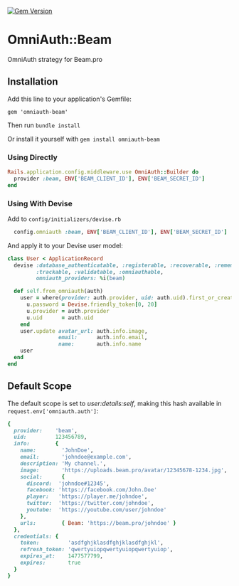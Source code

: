 [![Gem Version](https://badge.fury.io/rb/omniauth-beam.svg)](https://badge.fury.io/rb/omniauth-beam)

# OmniAuth::Beam
OmniAuth strategy for Beam.pro

## Installation
Add this line to your application's Gemfile:

    gem 'omniauth-beam'

Then run `bundle install`

Or install it yourself with `gem install omniauth-beam`

### Using Directly
```ruby
Rails.application.config.middleware.use OmniAuth::Builder do
  provider :beam, ENV['BEAM_CLIENT_ID'], ENV['BEAM_SECRET_ID']
end
```

### Using With Devise
Add to `config/initializers/devise.rb`
```ruby
  config.omniauth :beam, ENV['BEAM_CLIENT_ID'], ENV['BEAM_SECRET_ID']
```

And apply it to your Devise user model:
```ruby
class User < ApplicationRecord
  devise :database_authenticatable, :registerable, :recoverable, :rememberable,
         :trackable, :validatable, :omniauthable,
         omniauth_providers: %i(beam)

  def self.from_omniauth(auth)
    user = where(provider: auth.provider, uid: auth.uid).first_or_create do |u|
      u.password = Devise.friendly_token[0, 20]
      u.provider = auth.provider
      u.uid      = auth.uid
    end
    user.update avatar_url: auth.info.image,
                email:      auth.info.email,
                name:       auth.info.name
    user
  end
end
```

## Default Scope

The default scope is set to _user:details:self_, making this hash available in `request.env['omniauth.auth']`:
```ruby
{
  provider:    'beam',
  uid:         123456789,
  info:        {
    name:        'JohnDoe',
    email:       'johndoe@example.com',
    description: 'My channel.',
    image:       'https://uploads.beam.pro/avatar/12345678-1234.jpg',
    social:      {
      discord:  'johndoe#12345',
      facebook: 'https://facebook.com/John.Doe'
      player:   'https://player.me/johndoe',
      twitter:  'https://twitter.com/johndoe',
      youtube:  'https://youtube.com/user/johndoe'
    },
    urls:        { Beam: 'https://beam.pro/johndoe' }
  },
  credentials: {
    token:         'asdfghjklasdfghjklasdfghjkl',
    refresh_token: 'qwertyuiopqwertyuiopqwertyuiop',
    expires_at:    1477577799,
    expires:       true
  }
}
```

